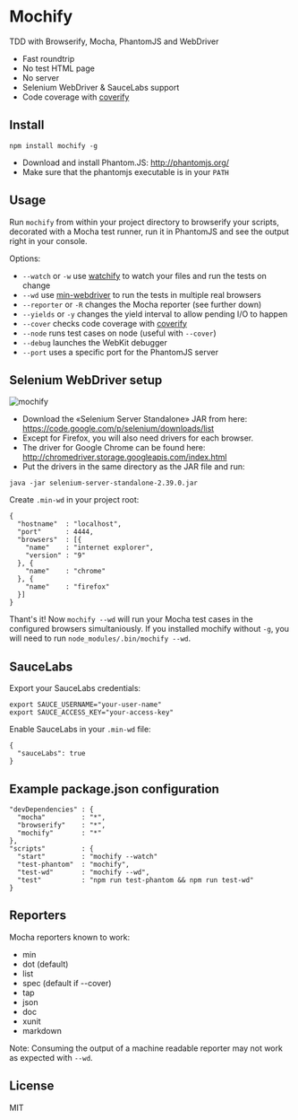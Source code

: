 # Mochify

TDD with Browserify, Mocha, PhantomJS and WebDriver

- Fast roundtrip
- No test HTML page
- No server
- Selenium WebDriver & SauceLabs support
- Code coverage with [coverify][]

## Install

```
npm install mochify -g
```

- Download and install Phantom.JS: <http://phantomjs.org/>
- Make sure that the phantomjs executable is in your `PATH`

## Usage

Run `mochify` from within your project directory to browserify your scripts,
decorated with a Mocha test runner, run it in PhantomJS and see the output
right in your console.

Options:

- `--watch` or `-w` use [watchify][] to watch your files and run the tests on
  change
- `--wd` use [min-webdriver][] to run the tests in multiple real browsers
- `--reporter` or `-R` changes the Mocha reporter (see further down)
- `--yields` or `-y` changes the yield interval to allow pending I/O to happen
- `--cover` checks code coverage with [coverify][]
- `--node` runs test cases on node (useful with `--cover`)
- `--debug` launches the WebKit debugger
- `--port` uses a specific port for the PhantomJS server

## Selenium WebDriver setup

![mochify](http://maxantoni.de/img/mochify.png)

- Download the «Selenium Server Standalone» JAR from here:
  <https://code.google.com/p/selenium/downloads/list>
- Except for Firefox, you will also need drivers for each browser.
- The driver for Google Chrome can be found here:
  <http://chromedriver.storage.googleapis.com/index.html>
- Put the drivers in the same directory as the JAR file and run:

```
java -jar selenium-server-standalone-2.39.0.jar
```

Create `.min-wd` in your project root:

```
{
  "hostname"  : "localhost",
  "port"      : 4444,
  "browsers"  : [{
    "name"    : "internet explorer",
    "version" : "9"
  }, {
    "name"    : "chrome"
  }, {
    "name"    : "firefox"
  }]
}
```

Thant's it! Now `mochify --wd` will run your Mocha test cases in the configured
browsers simultaniously. If you installed mochify without `-g`, you will need
to run `node_modules/.bin/mochify --wd`.

## SauceLabs

Export your SauceLabs credentials:

```
export SAUCE_USERNAME="your-user-name"
export SAUCE_ACCESS_KEY="your-access-key"
```

Enable SauceLabs in your `.min-wd` file:

```
{
  "sauceLabs": true
}
```

## Example package.json configuration

```
"devDependencies" : {
  "mocha"         : "*",
  "browserify"    : "*",
  "mochify"       : "*"
},
"scripts"         : {
  "start"         : "mochify --watch"
  "test-phantom"  : "mochify",
  "test-wd"       : "mochify --wd",
  "test"          : "npm run test-phantom && npm run test-wd"
}
```

## Reporters

Mocha reporters known to work:

- min
- dot (default)
- list
- spec (default if --cover)
- tap
- json
- doc
- xunit
- markdown

Note: Consuming the output of a machine readable reporter may not work as
expected with `--wd`.

## License

MIT

[watchify]: https://github.com/substack/watchify
[coverify]: https://github.com/substack/coverify
[min-webdriver]: https://github.com/mantoni/min-webdriver
